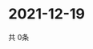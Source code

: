 # 2021-12-19
  共 0条

  <!-- BEGIN -->
  <!-- 最后更新时间Sun Dec 19 2021 01:57:45 GMT+0000 (Coordinated Universal Time) -->
  
  <!-- END -->
  
  